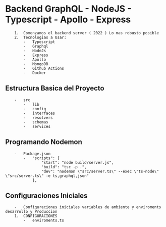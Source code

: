 #   Backend GraphQL - NodeJS - Typescript - Apollo - Express
```
    1.  Comenzamos el backend server ( 2022 ) Lo mas robusto posible
    2.  Tecnologias a Usar:
        -   Typescript
        -   Graphql
        -   NodeJs
        -   Express
        -   Apollo
        -   MongoDB
        -   Github Actions
        -   Docker
```


##  Estructura Basica del Proyecto
```
    -   src
        -   lib
        -   config
        -   interfaces
        -   resolvers
        -   schemas
        -   services
```

##  Programando Nodemon
```
    -   Package.json
        -   "scripts": {
                "start": "node build/server.js",
                "build": "tsc -p .",
                "dev": "nodemon \"src/server.ts\" --exec \"ts-node\" \"src/server.ts\" -e ts,graphql,json"
            },
```

##  Configuraciones Iniciales
```
    -   Configuraciones iniciales variables de ambiente y enviroments desarrollo y Produccion
    1.  CONFIGURACIONES
        -   enviroments.ts
```

